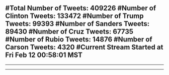 #Total Number of Tweets: 409226 
#Number of Clinton Tweets: 133472
#Number of Trump Tweets: 99393
#Number of Sanders Tweets: 89430
#Number of Cruz Tweets: 67735
#Number of Rubio Tweets: 14876
#Number of Carson Tweets: 4320
#Current Stream Started at Fri Feb 12 00:58:01 MST
---
---
---
